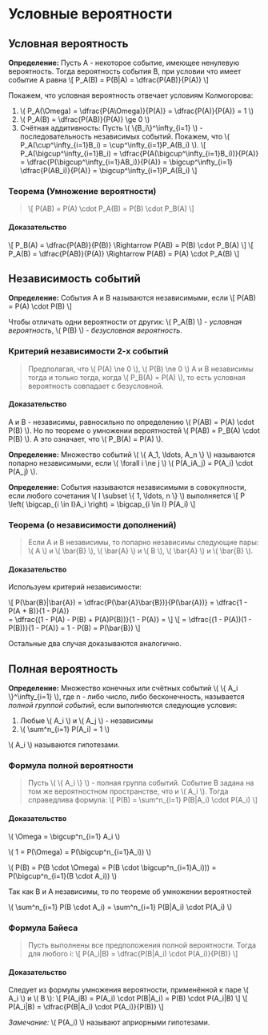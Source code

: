 # Условные вероятности

## Условная вероятность

**Определение:** Пусть A - некоторое событие, имеющее ненулевую вероятность. Тогда вероятность события B, при условии что имеет событие A равна
\\[ P_A(B) = P(B|A) = \dfrac{P(AB)}{P(A)} \\]

Покажем, что условная вероятность отвечает условиям Колмогорова:

1. \\( P_A(\Omega) = \dfrac{P(A\Omega)}{P(A)} = \dfrac{P(A)}{P(A)} = 1 \\)
2. \\( P_A(B) = \dfrac{P(AB)}{P(A)} \ge 0 \\)
3. Счётная аддитивность: Пусть \\( \\{B_i\\}^\infty_{i=1} \\) - последовательность независимых событий. Покажем, что \\( P_A(\cup^\infty_{i=1}B_i) = \cup^\infty_{i=1}P_A(B_i) \\).
\\[
        P_A(\bigcup^\infty_{i=1}B_i) = \dfrac{P(A(\bigcup^\infty_{i=1}B_i))}{P(A)}
                                     = \dfrac{P(\bigcup^\infty_{i=1}AB_i)}{P(A)}
                                     = \bigcup^\infty_{i=1} \dfrac{P(AB_i)}{P(A)}
                                     = \bigcup^\infty_{i=1}P_A(B_i)
\\]

### Теорема (Умножение вероятности)

> \\[ P(AB) = P(A) \cdot P_A(B) = P(B) \cdot P_B(A) \\]

#### Доказательство

\\[ P_B(A) = \dfrac{P(AB)}{P(B)} \Rightarrow P(AB) = P(B) \cdot P_B(A) \\]
\\[ P_A(B) = \dfrac{P(AB)}{P(A)} \Rightarrow P(AB) = P(A) \cdot P_A(B) \\]


## Независимость событий

**Определение:** События A и B называются независимыми, если
\\[ P(AB) = P(A) \cdot P(B) \\]

Чтобы отличать одни вероятности от других: \\( P_A(B) \\) - *условная вероятность*, \\( P(B) \\) - *безусловная вероятность*.

### Критерий независимости 2-х событий

> Предполагая, что \\( P(A) \ne 0 \\), \\( P(B) \ne 0 \\) А и B независимы тогда и только тогда, когда \\( P_B(A) = P(A) \\), то есть условная вероятность совпадает с безусловной.

#### Доказательство

A и B - независимы, равносильно по определению \\( P(AB) = P(A) \cdot P(B) \\). Но по теореме о умножении вероятностей \\( P(AB) = P_B(A) \cdot P(B) \\). А это означает, что \\( P_B(A) = P(A) \\).

**Определение:** Множество событий \\( \\{ A_1, \ldots, A_n \\} \\) называются попарно независимыми, если \\( \forall i \ne j \\) \\( P(A_iA_j) = P(A_i) \cdot P(A_j) \\).

**Определение:** События называются независимыми в совокупности, если любого сочетания \\( I \subset \\{ 1, \ldots, n \\} \\) выполняется
\\[ P \left( \bigcap_{i \in I}A_i \right) = \bigcap_{i \in I} P(A_i) \\]

### Теорема (о независимости дополнений)

> Если A и B независимы, то попарно независимы следующие пары: \\( A \\) и \\( \bar{B} \\), \\( \bar{A} \\) и \\( B \\), \\( \bar{A} \\) и \\( \bar{B} \\).

#### Доказательство

Используем критерий независимости:

\\[ P(\bar{B}|\bar{A}) = \dfrac{P(\bar{A}\bar{B})}{P(\bar{A})}
                       = \dfrac{1 - P(A + B)}{1 - P(A)}  
                       = \dfrac{(1 - P(A) - P(B) + P(A)P(B))}{1 - P(A)} = \\]
\\[                    = \dfrac{(1 - P(A))(1 - P(B))}{1 - P(A)} 
                       = 1 - P(B)
                       = P(\bar{B}) \\]

Остальные два случая доказываются аналогично.

## Полная вероятность

**Определение:** Множество конечных или счётных событий \\( \\{ A_i \\}^\infty_{i=1} \\), где n - либо число, либо бесконечность, называется *полной группой событий*, если выполняются следующие условия:

1. Любые \\( A_i \\) и \\( A_j \\) - независимы
2. \\( \sum^n_{i=1} P(A_i) = 1 \\)

\\( A_i \\) называются гипотезами.

### Формула полной вероятности

> Пусть \\( \\{ A_i \\} \\) - полная группа событий. Событие B задана на том же вероятностном пространстве, что и \\( A_i \\). Тогда справедлива формула:
\\[ P(B) = \sum^n_{i=1} P(B|A_i) \cdot P(A_i) \\] 

#### Доказательство

\\( \Omega = \bigcup^n_{i=1} A_i \\) 

\\( 1 = P(\Omega) = P(\bigcup^n_{i=1}A_i)) \\)

\\( P(B) = P(B \cdot \Omega) = P(B \cdot \bigcup^n_{i=1}A_i))) = P(\bigcup^n_{i=1}(B \cdot A_i)) \\)

Так как B и A независимы, то по теореме об умножении вероятностей

\\( \sum^n_{i=1} P(B \cdot A_i) = \sum^n_{i=1} P(B|A_i) \cdot P(A_i) \\)

### Формула Байеса

> Пусть выполнены все предположения полной вероятности. Тогда для любого i:
\\[ P(A_i|B) = \dfrac{P(B|A_i) \cdot P(A_i)}{P(B)} \\]

#### Доказательство

Следует из формулы умножения вероятности, применённой к паре \\( A_i \\) и \\( B \\):
\\[ P(A_iB) = P(A_i) \cdot P(B|A_i) = P(B) \cdot P(A_i|B) \\]
\\[ P(A_i|B) = \dfrac{P(B|A_i) \cdot P(A_i)}{P(B)} \\]

*Замечание:* \\( P(A_i) \\) называют априорными гипотезами.